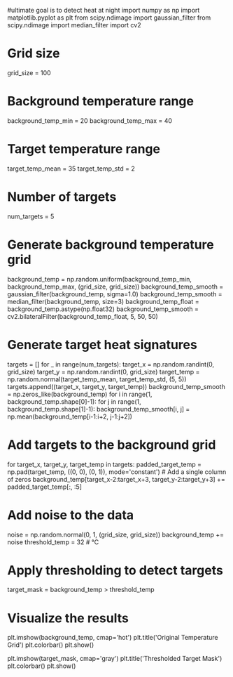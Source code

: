 #ultimate goal is to detect heat at night
import numpy as np
import matplotlib.pyplot as plt
from scipy.ndimage import gaussian_filter
from scipy.ndimage import median_filter
import cv2
# Grid size
grid_size = 100

# Background temperature range
background_temp_min = 20
background_temp_max = 40

# Target temperature range
target_temp_mean = 35
target_temp_std = 2

# Number of targets
num_targets = 5

# Generate background temperature grid
background_temp = np.random.uniform(background_temp_min, background_temp_max, (grid_size, grid_size))
background_temp_smooth = gaussian_filter(background_temp, sigma=1.0)
background_temp_smooth = median_filter(background_temp, size=3)
background_temp_float = background_temp.astype(np.float32)
background_temp_smooth = cv2.bilateralFilter(background_temp_float, 5, 50, 50)
# Generate target heat signatures
targets = []
for _ in range(num_targets):
    target_x = np.random.randint(0, grid_size)
    target_y = np.random.randint(0, grid_size)
    target_temp = np.random.normal(target_temp_mean, target_temp_std, (5, 5))
    targets.append((target_x, target_y, target_temp))
background_temp_smooth = np.zeros_like(background_temp)
for i in range(1, background_temp.shape[0]-1):
    for j in range(1, background_temp.shape[1]-1):
        background_temp_smooth[i, j] = np.mean(background_temp[i-1:i+2, j-1:j+2])
# Add targets to the background grid
for target_x, target_y, target_temp in targets:
    padded_target_temp = np.pad(target_temp, ((0, 0), (0, 1)), mode='constant')  # Add a single column of zeros
    background_temp[target_x-2:target_x+3, target_y-2:target_y+3] += padded_target_temp[:, :5]

# Add noise to the data
noise = np.random.normal(0, 1, (grid_size, grid_size))
background_temp += noise
threshold_temp = 32  # °C

# Apply thresholding to detect targets
target_mask = background_temp > threshold_temp

# Visualize the results
plt.imshow(background_temp, cmap='hot')
plt.title('Original Temperature Grid')
plt.colorbar()
plt.show()

plt.imshow(target_mask, cmap='gray')
plt.title('Thresholded Target Mask')
plt.colorbar()
plt.show()
